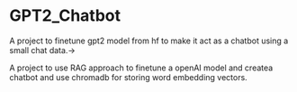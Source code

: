 # GPT2_Chatbot

A project to finetune gpt2 model from hf to make it act as a chatbot using a small chat data.-> 

A project to use RAG approach to finetune a openAI model and createa chatbot and use chromadb for storing word embedding vectors.

